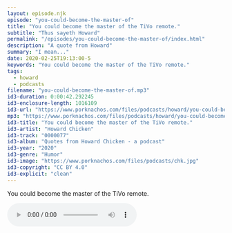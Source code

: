 ```yaml
---
layout: episode.njk
episode: "you-could-become-the-master-of"
title: "You could become the master of the TiVo remote."
subtitle: "Thus sayeth Howard"
permalink: "/episodes/you-could-become-the-master-of/index.html"
description: "A quote from Howard"
summary: "I mean..."
date: 2020-02-25T19:13:00-5
keywords: "You could become the master of the TiVo remote."
tags:
  - howard
  - podcasts
filename: "you-could-become-the-master-of.mp3"
id3-duration: 0:00:42.292245
id3-enclosure-length: 1016109
id3-url: "https://www.porknachos.com/files/podcasts/howard/you-could-become-the-master-of.mp3"
mp3: "https://www.porknachos.com/files/podcasts/howard/you-could-become-the-master-of.mp3"
id3-title: "You could become the master of the TiVo remote."
id3-artist: "Howard Chicken"
id3-track: "0000077"
id3-album: "Quotes from Howard Chicken - a podcast"
id3-year: "2020"
id3-genre: "Humor"
id3-image: "https://www.porknachos.com/files/podcasts/chk.jpg"
id3-copyright: "CC BY 4.0"
id3-explicit: "clean"
---
```

You could become the master of the TiVo remote.

<audio controls>
  <source src="https://www.porknachos.com/files/podcasts/howard/you-could-become-the-master-of.mp3">
</audio>
